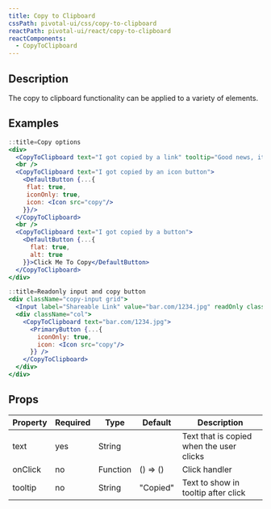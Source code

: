 ```yaml
---
title: Copy to Clipboard
cssPath: pivotal-ui/css/copy-to-clipboard
reactPath: pivotal-ui/react/copy-to-clipboard
reactComponents:
  - CopyToClipboard
---
```


## Description

The copy to clipboard functionality can be applied to a variety of elements.

## Examples

```jsx
::title=Copy options
<div>
  <CopyToClipboard text="I got copied by a link" tooltip="Good news, it's copied!">Click Me To Copy</CopyToClipboard>
  <br />
  <CopyToClipboard text="I got copied by an icon button">
    <DefaultButton {...{
     flat: true,
     iconOnly: true,
     icon: <Icon src="copy"/>
    }}/>
  </CopyToClipboard>
  <br />
  <CopyToClipboard text="I got copied by a button">
    <DefaultButton {...{
      flat: true,
      alt: true
    }}>Click Me To Copy</DefaultButton>
  </CopyToClipboard>
</div>
```

```jsx
::title=Readonly input and copy button
<div className="copy-input grid">
  <Input label="Shareable Link" value="bar.com/1234.jpg" readOnly className="col"/>
  <div className="col">
    <CopyToClipboard text="bar.com/1234.jpg">
      <PrimaryButton {...{
        iconOnly: true,
        icon: <Icon src="copy"/>
      }} />
    </CopyToClipboard>
  </div>
</div>
```

## Props
Property | Required | Type     | Default  | Description
---------|----------|----------|----------|------------
text     | yes      | String   |          | Text that is copied when the user clicks
onClick  | no       | Function | () => () | Click handler
tooltip  | no       | String   | "Copied" | Text to show in tooltip after click